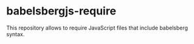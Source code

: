 # babelsbergjs-require
This repository allows to require JavaScript files that include babelsberg syntax.
